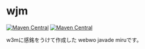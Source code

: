 wjm
=================


[![Maven Central](https://img.shields.io/maven-central/v/com.uchicom/wjm.svg)](http://search.maven.org/#search|ga|1|com.uchicom.wjm)
[![Maven Central](https://img.shields.io/github/license/uchicom/wjm.svg)](http://www.apache.org/licenses/LICENSE-2.0.txt)

w3mに感銘をうけて作成した webwo javade miruです。
